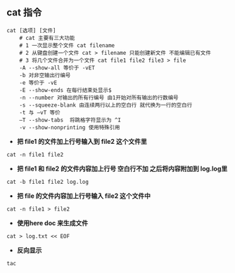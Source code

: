 ## cat 指令

```shell
cat [选项] [文件]
	# cat 主要有三大功能
	# 1 一次显示整个文件 cat filename
	# 2 从键盘创建一个文件 cat > filename 只能创建新文件 不能编辑已有文件
	# 3 将几个文件合并为一个文件 cat file1 file2 file3 > file
	-A --show-all 等价于 -vET
	-b 对非空输出行编号
	-e 等价于 -vE
	-E --show-ends 在每行结束处显示$
	-n --number 对输出的所有行编号 由1开始对所有输出的行数编号
	-s --squeeze-blank 由连续两行以上的空白行 就代换为一行的空白行
	-t 与 —vT 等价
	—T --show-tabs	将跳格字符显示为 ^I
	-v --show-nonprinting 使用特殊引用
```

- **把 file1 的文件加上行号输入到 file2 这个文件里**

```
cat -n file1 file2
```

- **把 file1 和 file2 的文件内容加上行号 空白行不加 之后将内容附加到 log.log里**

```
cat -b file1 file2 log.log
```

- **把 file 的文件内容加上行号输入 file2 这个文件中**

```
cat -n file1 > file2
```

- **使用here doc 来生成文件**

```
cat > log.txt << EOF
```

- **反向显示**

```
tac
```
